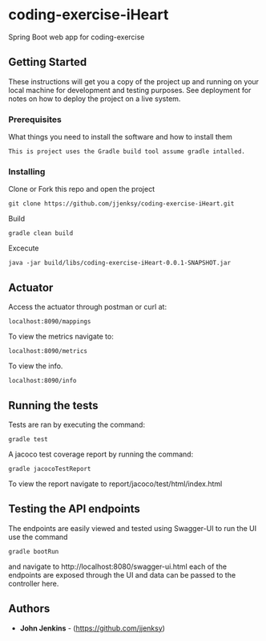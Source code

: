 
# coding-exercise-iHeart
Spring Boot web app for coding-exercise

## Getting Started

These instructions will get you a copy of the project up and running on your local machine for development and testing purposes. See deployment for notes on how to deploy the project on a live system.

### Prerequisites

What things you need to install the software and how to install them

```
This is project uses the Gradle build tool assume gradle intalled.
```

### Installing

Clone or Fork this repo and open the project

```
git clone https://github.com/jjenksy/coding-exercise-iHeart.git
```

Build

```
gradle clean build
```
Excecute

```
java -jar build/libs/coding-exercise-iHeart-0.0.1-SNAPSHOT.jar
```

## Actuator
Access the actuator through postman or curl at:
```
localhost:8090/mappings
```
To view the metrics navigate to:

```
localhost:8090/metrics
```
To view the info.
```
localhost:8090/info
```
## Running the tests
Tests are ran by executing the command:
```
gradle test
```
A jacoco test coverage report by running the command:
```
gradle jacocoTestReport
```

To view the report navigate to report/jacoco/test/html/index.html

## Testing the API endpoints
The endpoints are easily viewed and tested using Swagger-UI to run the UI use the command
```
gradle bootRun
```
and navigate to http://localhost:8080/swagger-ui.html each of the endpoints are exposed through the UI and data can be 
passed to the controller here.


## Authors

* **John Jenkins** - (https://github.com/jjenksy)
